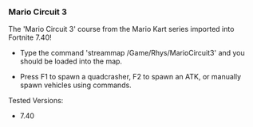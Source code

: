 ### Mario Circuit 3
The 'Mario Circuit 3' course from the Mario Kart series imported into Fortnite 7.40!

- Type the command 'streammap /Game/Rhys/MarioCircuit3' and you should be loaded into the map.

- Press F1 to spawn a quadcrasher, F2 to spawn an ATK, or manually spawn vehicles using commands.

Tested Versions:

- 7.40